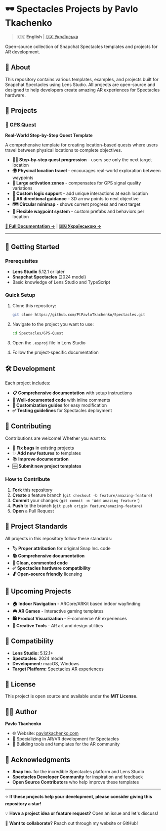 # 🕶️ Spectacles Projects by Pavlo Tkachenko

> 🇺🇸 **English** | [🇺🇦 Українська](README_UA.md)

Open-source collection of Snapchat Spectacles templates and projects for AR development.

## 🌟 About

This repository contains various templates, examples, and projects built for Snapchat Spectacles using Lens Studio. All projects are open-source and designed to help developers create amazing AR experiences for Spectacles hardware.

## 📁 Projects

### 🧭 [GPS Quest](./GPS-Quest/)
**Real-World Step-by-Step Quest Template**

A comprehensive template for creating location-based quests where users travel between physical locations to complete objectives.

- **🚶‍♂️ Step-by-step quest progression** - users see only the next target location
- **🌍 Physical location travel** - encourages real-world exploration between waypoints
- **🎯 Large activation zones** - compensates for GPS signal quality variations
- **🔧 Custom logic support** - add unique interactions at each location
- **🧭 AR directional guidance** - 3D arrow points to next objective
- **🗺️ Circular minimap** - shows current progress and next target
- **📍 Flexible waypoint system** - custom prefabs and behaviors per location

[**📖 Full Documentation →**](./GPS-Quest/README.md) | [**🇺🇦 Українською →**](./GPS-Quest/README_UA.md)

---

## 🚀 Getting Started

### Prerequisites
- **Lens Studio** 5.12.1 or later
- **Snapchat Spectacles** (2024 model)
- Basic knowledge of Lens Studio and TypeScript

### Quick Setup
1. Clone this repository:
   ```bash
   git clone https://github.com/PtPavloTkachenko/Spectacles.git
   ```

2. Navigate to the project you want to use:
   ```bash
   cd Spectacles/GPS-Quest
   ```

3. Open the `.esproj` file in Lens Studio

4. Follow the project-specific documentation

## 🛠️ Development

Each project includes:
- **📋 Comprehensive documentation** with setup instructions
- **📝 Well-documented code** with inline comments
- **🔧 Customization guides** for easy modification
- **✅ Testing guidelines** for Spectacles deployment

## 🤝 Contributing

Contributions are welcome! Whether you want to:
- 🐛 **Fix bugs** in existing projects
- ✨ **Add new features** to templates
- 📚 **Improve documentation**
- 🆕 **Submit new project templates**

### How to Contribute
1. **Fork** this repository
2. **Create** a feature branch (`git checkout -b feature/amazing-feature`)
3. **Commit** your changes (`git commit -m 'Add amazing feature'`)
4. **Push** to the branch (`git push origin feature/amazing-feature`)
5. **Open** a Pull Request

## 📝 Project Standards

All projects in this repository follow these standards:
- **🏷️ Proper attribution** for original Snap Inc. code
- **📚 Comprehensive documentation** 
- **🧹 Clean, commented code**
- **✅ Spectacles hardware compatibility**
- **🔓 Open-source friendly** licensing

## 🎯 Upcoming Projects

- **🏠 Indoor Navigation** - ARCore/ARKit based indoor wayfinding
- **🎮 AR Games** - Interactive gaming templates
- **🛍️ Product Visualization** - E-commerce AR experiences
- **🎨 Creative Tools** - AR art and design utilities

## 📱 Compatibility

- **Lens Studio:** 5.12.1+
- **Spectacles:** 2024 model
- **Development:** macOS, Windows
- **Target Platform:** Spectacles AR experiences

## 📄 License

This project is open source and available under the **MIT License**.

## 👨‍💻 Author

**Pavlo Tkachenko**
- 🌐 Website: [pavlotkachenko.com](https://pavlotkachenko.com)
- 💼 Specializing in AR/VR development for Spectacles
- 🔧 Building tools and templates for the AR community

## 🙏 Acknowledgments

- **Snap Inc.** for the incredible Spectacles platform and Lens Studio
- **Spectacles Developer Community** for inspiration and feedback
- **Open Source Contributors** who help improve these templates

---

⭐ **If these projects help your development, please consider giving this repository a star!**

💡 **Have a project idea or feature request?** Open an issue and let's discuss!

🤝 **Want to collaborate?** Reach out through my website or GitHub!